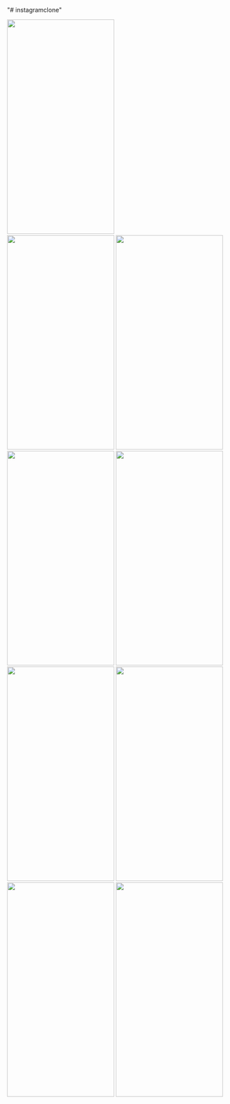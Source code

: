 "# instagramclone" 




<img src="https://user-images.githubusercontent.com/29223990/28415451-7e1d75e4-6d6d-11e7-8ec4-123df15e9f26.png" width = "250" height = "500"> &nbsp;&nbsp;&nbsp;
<img src="https://user-images.githubusercontent.com/29223990/28415459-82232f26-6d6d-11e7-837a-b86055ebbd8d.png" width = "250" height = "500"> 
<img src="https://user-images.githubusercontent.com/29223990/28415501-b6acbf82-6d6d-11e7-992b-95954eff4d43.png" width = "250" height = "500"> 
<img src="https://user-images.githubusercontent.com/29223990/28415531-d0e30a82-6d6d-11e7-9e1f-20b6ea09f1a7.png" width = "250" height = "500"> 
<img src="https://user-images.githubusercontent.com/29223990/28415548-e45b6000-6d6d-11e7-89e5-110662817bd1.png" width = "250" height = "500"> 
<img src="https://user-images.githubusercontent.com/29223990/28415569-fb0f51f8-6d6d-11e7-8dba-8915eab2e863.png" width = "250" height = "500"> 
<img src="https://user-images.githubusercontent.com/29223990/28416061-10af20a4-6d70-11e7-91b1-f85f6d9dbeb3.png" width = "250" height = "500"> 
<img src="https://user-images.githubusercontent.com/29223990/28415584-0410d57e-6d6e-11e7-852f-13674fded0ed.png" width = "250" height = "500">
<img src="https://user-images.githubusercontent.com/29223990/28415589-0c82c802-6d6e-11e7-95ec-c007e8bfc8a1.png" width = "250" height = "500">

